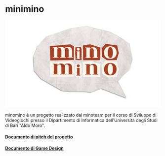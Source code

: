 # minimino
![img](docs/img/minomino_logo.png)  

minomino è un progetto realizzato dal minoteam per il corso di Sviluppo di Videogiochi presso il Dipartimento di Informatica dell'Università degli Studi di Bari "Aldo Moro".

#### [Documento di pitch del progetto](docs/Pitch.md)
#### [Documento di Game Design](docs/GameDesignDoc.md)
